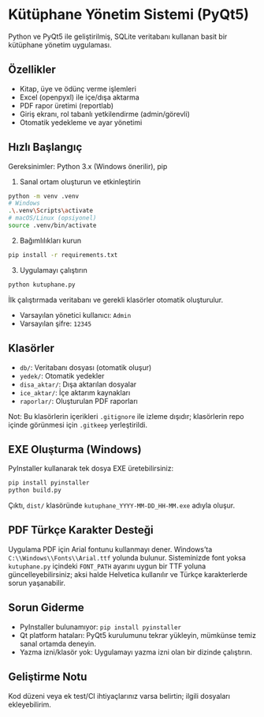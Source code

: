 # Kütüphane Yönetim Sistemi (PyQt5)

Python ve PyQt5 ile geliştirilmiş, SQLite veritabanı kullanan basit bir kütüphane yönetim uygulaması.

## Özellikler
- Kitap, üye ve ödünç verme işlemleri
- Excel (openpyxl) ile içe/dışa aktarma
- PDF rapor üretimi (reportlab)
- Giriş ekranı, rol tabanlı yetkilendirme (admin/görevli)
- Otomatik yedekleme ve ayar yönetimi

## Hızlı Başlangıç

Gereksinimler: Python 3.x (Windows önerilir), pip

1) Sanal ortam oluşturun ve etkinleştirin

```bash
python -m venv .venv
# Windows
.\.venv\Scripts\activate
# macOS/Linux (opsiyonel)
source .venv/bin/activate
```

2) Bağımlılıkları kurun

```bash
pip install -r requirements.txt
```

3) Uygulamayı çalıştırın

```bash
python kutuphane.py
```

İlk çalıştırmada veritabanı ve gerekli klasörler otomatik oluşturulur.

- Varsayılan yönetici kullanıcı: `Admin`
- Varsayılan şifre: `12345`

## Klasörler
- `db/`: Veritabanı dosyası (otomatik oluşur)
- `yedek/`: Otomatik yedekler
- `disa_aktar/`: Dışa aktarılan dosyalar
- `ice_aktar/`: İçe aktarım kaynakları
- `raporlar/`: Oluşturulan PDF raporları

Not: Bu klasörlerin içerikleri `.gitignore` ile izleme dışıdır; klasörlerin repo içinde görünmesi için `.gitkeep` yerleştirildi.

## EXE Oluşturma (Windows)
PyInstaller kullanarak tek dosya EXE üretebilirsiniz:

```bash
pip install pyinstaller
python build.py
```

Çıktı, `dist/` klasöründe `kutuphane_YYYY-MM-DD_HH-MM.exe` adıyla oluşur.

## PDF Türkçe Karakter Desteği
Uygulama PDF için Arial fontunu kullanmayı dener. Windows’ta `C:\\Windows\\Fonts\\Arial.ttf` yolunda bulunur. Sisteminizde font yoksa `kutuphane.py` içindeki `FONT_PATH` ayarını uygun bir TTF yoluna güncelleyebilirsiniz; aksi halde Helvetica kullanılır ve Türkçe karakterlerde sorun yaşanabilir.

## Sorun Giderme
- PyInstaller bulunamıyor: `pip install pyinstaller`
- Qt platform hataları: PyQt5 kurulumunu tekrar yükleyin, mümkünse temiz sanal ortamda deneyin.
- Yazma izni/klasör yok: Uygulamayı yazma izni olan bir dizinde çalıştırın.

## Geliştirme Notu
Kod düzeni veya ek test/CI ihtiyaçlarınız varsa belirtin; ilgili dosyaları ekleyebilirim.
